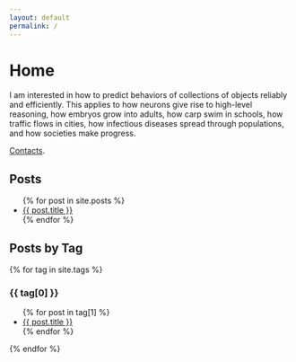 ```yaml
---
layout: default
permalink: /
---
```


# Home

I am interested in how to predict behaviors of collections of objects reliably and efficiently. This applies to how neurons give rise to high-level reasoning, how embryos grow into adults, how carp swim in schools, how traffic flows in cities, how infectious diseases spread through populations, and how societies make progress.

[Contacts](contact.md).

## Posts

<ul>
  {% for post in site.posts %}
    <li>
      <a href="{{ post.url }}">{{ post.title }}</a>
    </li>
  {% endfor %}
</ul>

## Posts by Tag

{% for tag in site.tags %}
  <h3>{{ tag[0] }}</h3>
  <ul>
    {% for post in tag[1] %}
      <li><a href="{{ post.url }}">{{ post.title }}</a></li>
    {% endfor %}
  </ul>
{% endfor %}
